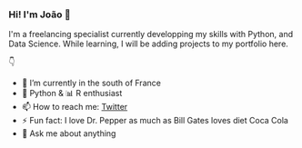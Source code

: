 ###  Hi! I'm João 👋

I'm a freelancing specialist currently developping my skills with Python, and Data Science. 
While learning, I will be adding projects to my portfolio here. 

   :point_down:

* 🔭 I’m currently in the south of France
* 🐍 Python & 📊 R enthusiast
* 📫 How to reach me: [Twitter](https://www.twitter.com/jo_grammer)
* ⚡ Fun fact: I love Dr. Pepper as much as Bill Gates loves diet Coca Cola
* 💬 Ask me about anything


<!--
**jo-grammer/jo-grammer** is a ✨ _special_ ✨ repository because its `README.md` (this file) appears on your GitHub profile.
